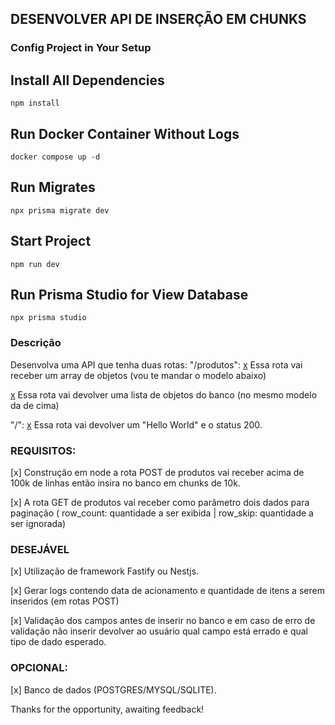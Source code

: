 ## DESENVOLVER API DE INSERÇÃO EM CHUNKS

### Config Project in Your Setup

## Install All Dependencies

```shell
npm install
```
## Run Docker Container Without Logs

```shell
docker compose up -d
```

## Run Migrates

```shell
npx prisma migrate dev
```

## Start Project

```shell
npm run dev
```

## Run Prisma Studio for View Database

```shell
npx prisma studio
```


### Descrição 

Desenvolva uma API que tenha duas rotas:
"/produtos":
[x](POST) Essa rota vai receber um array de objetos (vou te mandar o modelo abaixo)

[x](GET) Essa rota vai devolver uma lista de objetos do banco (no mesmo modelo da de cima)


"/":
[x](GET) Essa rota vai devolver um "Hello World" e o status 200.

### REQUISITOS:

[x] Construção em node a rota POST de produtos vai receber acima de 100k de linhas então insira no banco em chunks de 10k.

[x] A rota GET de produtos vai receber como parâmetro dois dados para paginação ( row_count:  quantidade a ser exibida | row_skip: quantidade a ser ignorada) 

### DESEJÁVEL 
[x] Utilização de framework Fastify ou Nestjs. 

[x] Gerar logs contendo data de acionamento e quantidade de itens a serem inseridos (em rotas POST)

[x] Validação dos campos antes de inserir no banco e em caso de erro de validação não inserir devolver ao usuário qual campo está errado e qual tipo de dado esperado.

### OPCIONAL:

[x] Banco de dados (POSTGRES/MYSQL/SQLITE).


Thanks for the opportunity, awaiting feedback!